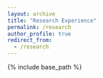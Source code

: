 ```yaml
---
layout: archive
title: "Research Experience"
permalink: /research
author_profile: true
redirect_from: 
  - /research
---
```


{% include base_path %}
